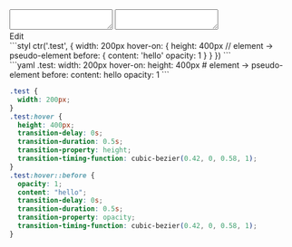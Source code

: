<div data-size="400" class="code-cont" data-example="element-B">
    <div class="code">
        <div class="code-wrap">
            <textarea id="stylus"></textarea>
            <textarea id="css"></textarea>
            <div class="edit-code">
                <span>Edit</span>
            </div>
        </div>
    </div>
</div>


<div data-size="400" data-examples="stylus"></div>
```styl
ctr('.test', {
  width: 200px
  hover-on: {
    height: 400px
    // element -> pseudo-element
    before: {
      content: 'hello'
      opacity: 1
    }
  }
})
```

<div data-size="400" data-examples="yaml"></div>
```yaml
.test:
  width: 200px
  hover-on:
    height: 400px
    # element -> pseudo-element
    before:
      content: hello
      opacity: 1
```

```css
.test {
  width: 200px;
}
.test:hover {
  height: 400px;
  transition-delay: 0s;
  transition-duration: 0.5s;
  transition-property: height;
  transition-timing-function: cubic-bezier(0.42, 0, 0.58, 1);
}
.test:hover::before {
  opacity: 1;
  content: "hello";
  transition-delay: 0s;
  transition-duration: 0.5s;
  transition-property: opacity;
  transition-timing-function: cubic-bezier(0.42, 0, 0.58, 1);
}
```
<div class="cf"></div>
